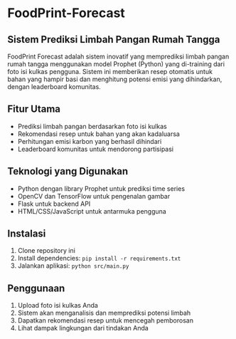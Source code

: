 # FoodPrint-Forecast

## Sistem Prediksi Limbah Pangan Rumah Tangga

FoodPrint Forecast adalah sistem inovatif yang memprediksi limbah pangan rumah tangga menggunakan model Prophet (Python) yang di-training dari foto isi kulkas pengguna. Sistem ini memberikan resep otomatis untuk bahan yang hampir basi dan menghitung potensi emisi yang dihindarkan, dengan leaderboard komunitas.

## Fitur Utama

- Prediksi limbah pangan berdasarkan foto isi kulkas
- Rekomendasi resep untuk bahan yang akan kadaluarsa
- Perhitungan emisi karbon yang berhasil dihindari
- Leaderboard komunitas untuk mendorong partisipasi

## Teknologi yang Digunakan

- Python dengan library Prophet untuk prediksi time series
- OpenCV dan TensorFlow untuk pengenalan gambar
- Flask untuk backend API
- HTML/CSS/JavaScript untuk antarmuka pengguna

## Instalasi

1. Clone repository ini
2. Install dependencies: `pip install -r requirements.txt`
3. Jalankan aplikasi: `python src/main.py`

## Penggunaan

1. Upload foto isi kulkas Anda
2. Sistem akan menganalisis dan memprediksi potensi limbah
3. Dapatkan rekomendasi resep untuk mencegah pemborosan
4. Lihat dampak lingkungan dari tindakan Anda